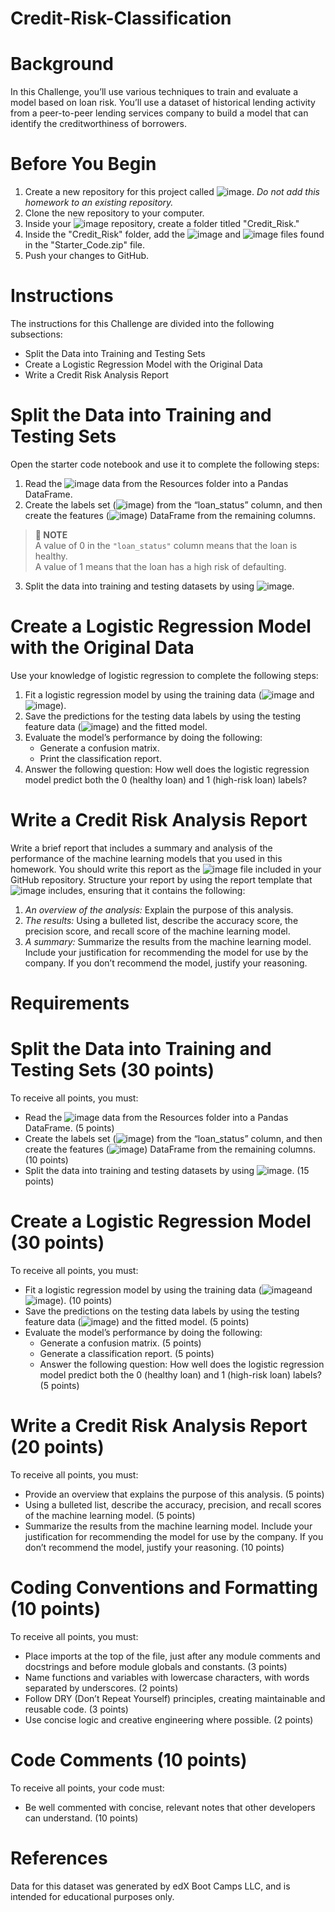 # Credit-Risk-Classification

# Background
In this Challenge, you’ll use various techniques to train and evaluate a model based on loan risk. You’ll use a dataset of historical lending activity from a peer-to-peer lending services company to build a model that can identify the creditworthiness of borrowers.

# Before You Begin
1. Create a new repository for this project called ![image](https://github.com/user-attachments/assets/be89d174-5b3a-4098-ad2c-89e8dff9bf94). *Do not add this homework to an existing repository.*
2. Clone the new repository to your computer.
3. Inside your ![image](https://github.com/user-attachments/assets/4261223b-9092-4c14-85d9-2ceecb17bec4) repository, create a folder titled "Credit_Risk."
4. Inside the "Credit_Risk" folder, add the ![image](https://github.com/user-attachments/assets/4b5adfb3-e005-4e14-b5c1-291c19e2cc51) and ![image](https://github.com/user-attachments/assets/9d7b75a1-e3d7-4fa1-a526-6b7f988c04dc) files found in the "Starter_Code.zip" file.
5. Push your changes to GitHub.

# Instructions
The instructions for this Challenge are divided into the following subsections:
- Split the Data into Training and Testing Sets
- Create a Logistic Regression Model with the Original Data
- Write a Credit Risk Analysis Report

# Split the Data into Training and Testing Sets
Open the starter code notebook and use it to complete the following steps:
1. Read the ![image](https://github.com/user-attachments/assets/f6ba785b-8303-4120-8d71-75e5e825372f) data from the Resources folder into a Pandas DataFrame.
2. Create the labels set (![image](https://github.com/user-attachments/assets/c386faf0-e16e-4718-bcd6-11453af09b2e)) from the “loan_status” column, and then create the features (![image](https://github.com/user-attachments/assets/dfbc60cc-ecba-43eb-80b7-1bb52fe94b57)) DataFrame from the remaining columns.

> **📌 NOTE**  
> A value of 0 in the `"loan_status"` column means that the loan is healthy.  
> A value of 1 means that the loan has a high risk of defaulting.

3. Split the data into training and testing datasets by using ![image](https://github.com/user-attachments/assets/7e2c26ac-bb0c-473d-956c-8b1989224f70).

# Create a Logistic Regression Model with the Original Data
Use your knowledge of logistic regression to complete the following steps:
1. Fit a logistic regression model by using the training data (![image](https://github.com/user-attachments/assets/bc3f9654-6eb4-4012-9473-75de9cd01b71) and ![image](https://github.com/user-attachments/assets/2ee1f1c3-57d9-4890-8eca-73638624aead)).
2. Save the predictions for the testing data labels by using the testing feature data (![image](https://github.com/user-attachments/assets/398cfbb6-3b49-4929-8f86-c0d527236540)) and the fitted model.
3. Evaluate the model’s performance by doing the following:
   - Generate a confusion matrix.
   - Print the classification report.
4. Answer the following question: How well does the logistic regression model predict both the 0 (healthy loan) and 1 (high-risk loan) labels?

# Write a Credit Risk Analysis Report
Write a brief report that includes a summary and analysis of the performance of the machine learning models that you used in this homework. You should write this report as the ![image](https://github.com/user-attachments/assets/c7392cf4-73a0-407b-8813-66746b8f7b17) file included in your GitHub repository.
Structure your report by using the report template that ![image](https://github.com/user-attachments/assets/2285257b-4903-4cff-acad-030c348c7afa) includes, ensuring that it contains the following:
1. *An overview of the analysis:* Explain the purpose of this analysis.
2. *The results:* Using a bulleted list, describe the accuracy score, the precision score, and recall score of the machine learning model.
3. *A summary:* Summarize the results from the machine learning model. Include your justification for recommending the model for use by the company. If you don’t recommend the model, justify your reasoning.

# Requirements
# Split the Data into Training and Testing Sets (30 points)
To receive all points, you must:
- Read the ![image](https://github.com/user-attachments/assets/01e0b198-06a6-46e3-9445-8ddc70ec724a) data from the Resources folder into a Pandas DataFrame. (5 points)
- Create the labels set (![image](https://github.com/user-attachments/assets/c386faf0-e16e-4718-bcd6-11453af09b2e)) from the “loan_status” column, and then create the features (![image](https://github.com/user-attachments/assets/dfbc60cc-ecba-43eb-80b7-1bb52fe94b57)) DataFrame from the remaining columns. (10 points)
- Split the data into training and testing datasets by using ![image](https://github.com/user-attachments/assets/94a091fd-5421-4931-a453-4f2e73e05ea6). (15 points)

# Create a Logistic Regression Model (30 points)
To receive all points, you must:
- Fit a logistic regression model by using the training data (![image](https://github.com/user-attachments/assets/b5bbdda7-7402-4ab9-abfb-4b22f2f1098e)and ![image](https://github.com/user-attachments/assets/e983f5ee-4dbc-48b2-873f-3fdfc6ffb84a)). (10 points)
- Save the predictions on the testing data labels by using the testing feature data (![image](https://github.com/user-attachments/assets/cdd612bd-7d42-42bf-ba1d-724f6c2c37ad)) and the fitted model. (5 points)
- Evaluate the model’s performance by doing the following:
  - Generate a confusion matrix. (5 points)
  - Generate a classification report. (5 points)
  - Answer the following question: How well does the logistic regression model predict both the 0 (healthy loan) and 1 (high-risk loan) labels? (5 points)

# Write a Credit Risk Analysis Report (20 points)
To receive all points, you must:
- Provide an overview that explains the purpose of this analysis. (5 points)
- Using a bulleted list, describe the accuracy, precision, and recall scores of the machine learning model. (5 points)
- Summarize the results from the machine learning model. Include your justification for recommending the model for use by the company. If you don’t recommend the model, justify your reasoning. (10 points)

# Coding Conventions and Formatting (10 points)
To receive all points, you must: 
- Place imports at the top of the file, just after any module comments and docstrings and before module globals and constants. (3 points)
- Name functions and variables with lowercase characters, with words separated by underscores. (2 points)
- Follow DRY (Don’t Repeat Yourself) principles, creating maintainable and reusable code. (3 points)
- Use concise logic and creative engineering where possible. (2 points)

# Code Comments (10 points)
To receive all points, your code must:
- Be well commented with concise, relevant notes that other developers can understand. (10 points)

# References
Data for this dataset was generated by edX Boot Camps LLC, and is intended for educational purposes only.
